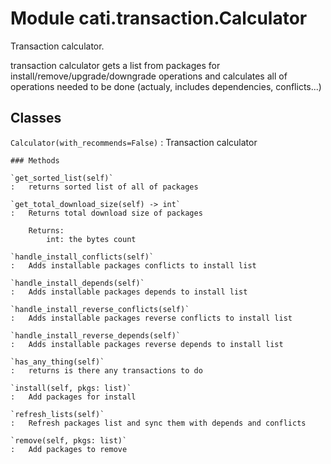 Module cati.transaction.Calculator
==================================
Transaction calculator.

transaction calculator gets a list from packages for
install/remove/upgrade/downgrade operations
and calculates all of operations needed to be done
(actualy, includes dependencies, conflicts...)

Classes
-------

`Calculator(with_recommends=False)`
:   Transaction calculator

    ### Methods

    `get_sorted_list(self)`
    :   returns sorted list of all of packages

    `get_total_download_size(self) ‑> int`
    :   Returns total download size of packages
        
        Returns:
            int: the bytes count

    `handle_install_conflicts(self)`
    :   Adds installable packages conflicts to install list

    `handle_install_depends(self)`
    :   Adds installable packages depends to install list

    `handle_install_reverse_conflicts(self)`
    :   Adds installable packages reverse conflicts to install list

    `handle_install_reverse_depends(self)`
    :   Adds installable packages reverse depends to install list

    `has_any_thing(self)`
    :   returns is there any transactions to do

    `install(self, pkgs: list)`
    :   Add packages for install

    `refresh_lists(self)`
    :   Refresh packages list and sync them with depends and conflicts

    `remove(self, pkgs: list)`
    :   Add packages to remove